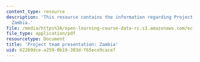 ```yaml
---
content_type: resource
description: 'This resource contains the information regarding Project team presentation:
  Zambia.'
file: /media/https%3A/open-learning-course-data-rc.s3.amazonaws.com/ec-701j-d-lab-i-development-fall-2009/62269dcea2590b19303df65ece9cace7_MITEC_701JF09_proj_zambia.pdf
file_type: application/pdf
resourcetype: Document
title: 'Project team presentation: Zambia'
uid: 62269dce-a259-0b19-303d-f65ece9cace7
---
```

